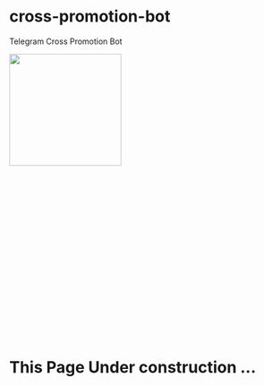 # cross-promotion-bot
Telegram Cross Promotion Bot

<div style="width:100%;height:0;padding-bottom:100%;position:relative;">
  <img src="https://media.giphy.com/media/v1.Y2lkPTc5MGI3NjExNG8zZ3Fhdmh1Nzd4dzJnajFmYjgyejI3dXd0NzZqeDUzOXNjaXJrNiZlcD12MV9pbnRlcm5hbF9naWZfYnlfaWQmY3Q9Zw/itjMBVM4Nlzk5UOPgL/giphy.gif" height="200px" style="position:absolute" class="giphy-embed"/>
</div>

# This Page Under construction ... 
